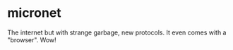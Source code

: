 # micronet
The internet but with strange garbage, new protocols.
It even comes with a "browser".
Wow!
